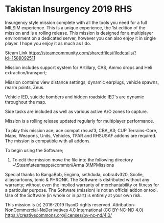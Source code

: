# Takistan Insurgency 2019 RHS

Insurgency style mission complete with all the tools you need for a full MILSIM experience.
This is a unique experience, the 1st edition of the mission and is a rolling release. This mission is designed for a multiplayer environment on a dedicated server, however you can also enjoy it in single player. I hope you enjoy it as much as I do.

Steam Link https://steamcommunity.com/sharedfiles/filedetails/?id=1588092511

Mission includes support system for Artillary, CAS, Ammo drops and Heli extraction/transport;

Mission contains view distance settings, dynamic earplugs, vehicle spawns, rearm points, Zeus. 

Vehicle IED, suicide bombers and hidden roadside IED's are dynamic throughout the map. 

Side tasks are included as well as various active A/O zones to capture. 

Mission is a rolling release updated regularly for multiplayer performance. 

To play this mission ace, ace compat rhsusf3, CBA_A3; CUP Terrains-Core, Maps, Weapons, Units, Vehicles, TFAR and RHSUSAF addons are required. The mission is compatible with all addons.

To begin using the Software;

1. To edit the mission move the file into the following directory ~\Steam\steamapps\common\Arma 3\MPMissions

Special thanks to BangaBob, Engima, sethduda, cobra4v320, Soolie, aliascartoons, tonic & PHRONK.
The Software is distributed without any warranty; without even the implied warranty of merchantability or fitness for a particular purpose. 
The Software (mission) is not an official addon or tool. Use of the Software (in whole or in part) is entirely at your own risk.

This mission is (c) 2016-2019 RyanD rights reserved.
Attribution-NonCommercial-NoDerivatives 4.0 International (CC BY-NC-ND 4.0)
https://creativecommons.org/licenses/by-nc-nd/4.0/
